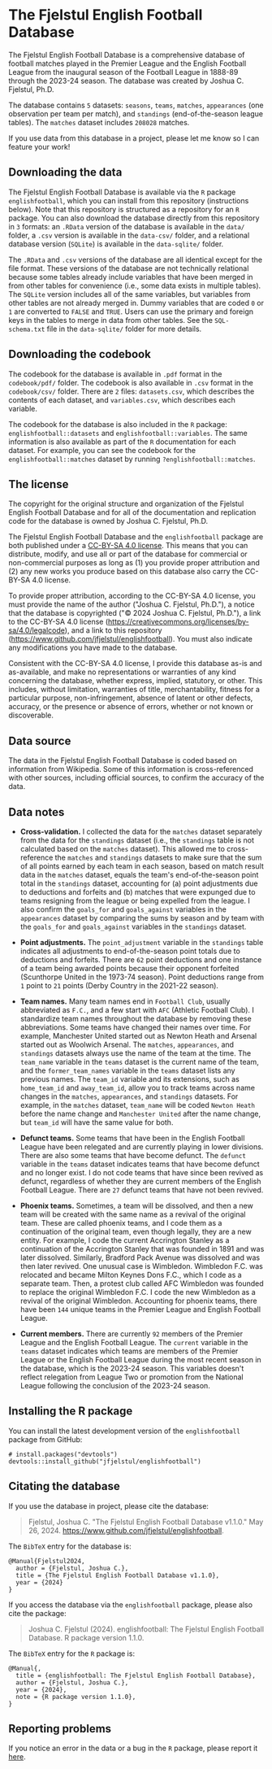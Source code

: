 # The Fjelstul English Football Database

The Fjelstul English Football Database is a comprehensive database of football matches played in the Premier League and the English Football League from the inaugural season of the Football League in 1888-89 through the 2023-24 season. The database was created by Joshua C. Fjelstul, Ph.D.

The database contains `5` datasets: `seasons`, `teams`, `matches`, `appearances` (one observation per team per match), and `standings` (end-of-the-season league tables). The `matches` dataset includes `208028` matches.

If you use data from this database in a project, please let me know so I can feature your work!

## Downloading the data

The Fjelstul English Football Database is available via the `R` package `englishfootball`, which you can install from this repository (instructions below). Note that this repository is structured as a repository for an `R` package. You can also download the database directly from this repository in `3` formats: an `.RData` version of the database is available in the `data/` folder, a `.csv` version is available in the `data-csv/` folder, and a relational database version (`SQLite`) is available in the `data-sqlite/` folder.

The `.RData` and `.csv` versions of the database are all identical except for the file format. These versions of the database are not technically relational because some tables already include variables that have been merged in from other tables for convenience (i.e., some data exists in multiple tables). The `SQLite` version includes all of the same variables, but variables from other tables are not already merged in. Dummy variables that are coded `0` or `1` are converted to `FALSE` and `TRUE`. Users can use the primary and foreign keys in the tables to merge in data from other tables. See the `SQL-schema.txt` file in the `data-sqlite/` folder for more details.

## Downloading the codebook

The codebook for the database is available in `.pdf` format in the `codebook/pdf/` folder. The codebook is also available in `.csv` format in the `codebook/csv/` folder. There are `2` files: `datasets.csv`, which describes the contents of each dataset, and `variables.csv`, which describes each variable. 

The codebook for the database is also included in the `R` package: `englishfootball::datasets` and `englishfootball::variables`. The same information is also available as part of the `R` documentation for each dataset. For example, you can see the codebook for the `englishfootball::matches` dataset by running `?englishfootball::matches`.

## The license

The copyright for the original structure and organization of the Fjelstul English Football Database and for all of the documentation and replication code for the database is owned by Joshua C. Fjelstul, Ph.D.

The Fjelstul English Football Database and the `englishfootball` package are both published under a [CC-BY-SA 4.0 license](https://creativecommons.org/licenses/by-sa/4.0/legalcode). This means that you can distribute, modify, and use all or part of the database for commercial or non-commercial purposes as long as (1) you provide proper attribution and (2) any new works you produce based on this database also carry the CC-BY-SA 4.0 license. 

To provide proper attribution, according to the CC-BY-SA 4.0 license, you must provide the name of the author ("Joshua C. Fjelstul, Ph.D."), a notice that the database is copyrighted ("© 2024 Joshua C. Fjelstul, Ph.D."), a link to the CC-BY-SA 4.0 license (https://creativecommons.org/licenses/by-sa/4.0/legalcode), and a link to this repository (https://www.github.com/jfjelstul/englishfootball). You must also indicate any modifications you have made to the database.

Consistent with the CC-BY-SA 4.0 license, I provide this database as-is and as-available, and make no representations or warranties of any kind concerning the database, whether express, implied, statutory, or other. This includes, without limitation, warranties of title, merchantability, fitness for a particular purpose, non-infringement, absence of latent or other defects, accuracy, or the presence or absence of errors, whether or not known or discoverable. 

## Data source

The data in the Fjelstul English Football Database is coded based on information from Wikipedia. Some of this information is cross-referenced with other sources, including official sources, to confirm the accuracy of the data.

## Data notes

- **Cross-validation.** I collected the data for the `matches` dataset separately from the data for the `standings` dataset (i.e., the `standings` table is not calculated based on the `matches` dataset). This allowed me to cross-reference the `matches` and `standings` datasets to make sure that the sum of all points earned by each team in each season, based on match result data in the `matches` dataset, equals the team's end-of-the-season point total in the `standings` dataset, accounting for (a) point adjustments due to deductions and forfeits and (b) matches that were expunged due to teams resigning from the league or being expelled from the league. I also confirm the `goals_for` and `goals_against` variables in the `appearances` dataset by comparing the sums by season and by team with the `goals_for` and `goals_against` variables in the `standings` dataset.

- **Point adjustments.** The `point_adjustment` variable in the `standings` table indicates all adjustments to end-of-the-season point totals due to deductions and forfeits. There are `62` point deductions and one instance of a team being awarded points because their opponent forfeited (Scunthorpe United in the 1973-74 season). Point deductions range from `1` point to `21` points (Derby Country in the 2021-22 season). 

- **Team names.** Many team names end in `Football Club`, usually abbreviated as `F.C.`, and a few start with `AFC` (Athletic Football Club). I standardize team names throughout the database by removing these abbreviations. Some teams have changed their names over time. For example, Manchester United started out as Newton Heath and Arsenal started out as Woolwich Arsenal. The `matches`, `appearances`, and `standings` datasets always use the name of the team at the time. The `team_name` variable in the `teams` dataset is the current name of the team, and the `former_team_names` variable in the `teams` dataset lists any previous names. The `team_id` variable and its extensions, such as `home_team_id` and `away_team_id`, allow you to track teams across name changes in the `matches`, `appearances`, and `standings` datasets. For example, in the `matches` dataset, `team_name` will be coded `Newton Heath` before the name change and `Manchester United` after the name change, but `team_id` will have the same value for both. 

- **Defunct teams.** Some teams that have been in the English Football League have been relegated and are currently playing in lower divisions. There are also some teams that have become defunct. The `defunct` variable in the `teams` dataset indicates teams that have become defunct and no longer exist. I do not code teams that have since been revived as defunct, regardless of whether they are current members of the English Football League. There are `27` defunct teams that have not been revived. 

- **Phoenix teams.** Sometimes, a team will be dissolved, and then a new team will be created with the same name as a revival of the original team. These are called phoenix teams, and I code them as a continuation of the original team, even though legally, they are a new entity. For example, I code the current Accrington Stanley as a continuation of the Accrington Stanley that was founded in 1891 and was later dissolved. Similarly, Bradford Pack Avenue was dissolved and was then later revived. One unusual case is Wimbledon. Wimbledon F.C. was relocated and became Milton Keynes Dons F.C., which I code as a separate team. Then, a protest club called AFC Wimbledon was founded to replace the original Wimbledon F.C. I code the new Wimbledon as a revival of the original Wimbledon. Accounting for phoenix teams, there have been `144` unique teams in the Premier League and English Football League. 

- **Current members.** There are currently `92` members of the Premier League and the English Football League. The `current` variable in the `teams` dataset indicates which teams are members of the Premier League or the English Football League during the most recent season in the database, which is the 2023-24 season. This variables doesn't reflect relegation from League Two or promotion from the National League following the conclusion of the 2023-24 season.

## Installing the R package

You can install the latest development version of the `englishfootball` package from GitHub:

```
# install.packages("devtools")
devtools::install_github("jfjelstul/englishfootball")
```

## Citating the database

If you use the database in project, please cite the database:

> Fjelstul, Joshua C. "The Fjelstul English Football Database v1.1.0." May 26, 2024. https://www.github.com/jfjelstul/englishfootball.

The `BibTeX` entry for the database is:

```
@Manual{Fjelstul2024,
  author = {Fjelstul, Joshua C.},
  title = {The Fjelstul English Football Database v1.1.0},
  year = {2024}
}
```

If you access the database via the `englishfootball` package, please also cite the package:

> Joshua C. Fjelstul (2024). englishfootball: The Fjelstul English Football Database. R package version 1.1.0.

The `BibTeX` entry for the `R` package is:

```
@Manual{,
  title = {englishfootball: The Fjelstul English Football Database},
  author = {Fjelstul, Joshua C.},
  year = {2024},
  note = {R package version 1.1.0},
}
```

## Reporting problems

If you notice an error in the data or a bug in the `R` package, please report it [here](https://github.com/jfjelstul/englishfootball/issues).
